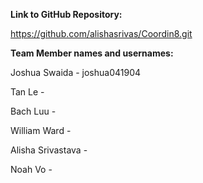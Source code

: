 **Link to GitHub Repository:** 

https://github.com/alishasrivas/Coordin8.git


**Team Member names and usernames:**

Joshua Swaida - joshua041904

Tan Le - 

Bach Luu -

William Ward - 

Alisha Srivastava - 

Noah Vo - 
